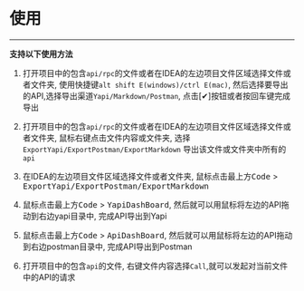 # 使用

----

**支持以下使用方法**

1. 打开项目中的包含`api/rpc`的文件或者在IDEA的左边项目文件区域选择文件或者文件夹,
    使用快捷键`alt shift E(windows)/ctrl E(mac)`,
    然后选择要导出的API,选择导出渠道`Yapi/Markdown/Postman`,
    点击[✔]按钮或者按回车键完成导出
    
2. 打开项目中的包含`api/rpc`的文件或者在IDEA的左边项目文件区域选择文件或者文件夹,
    鼠标右键点击文件内容或文件夹, 选择`ExportYapi/ExportPostman/ExportMarkdown`
    导出该文件或文件夹中所有的`api`

3. 在IDEA的左边项目文件区域选择文件或者文件夹,
    鼠标点击最上方<kbd>Code</kbd> > <kbd>ExportYapi/ExportPostman/ExportMarkdown</kbd>

4. 鼠标点击最上方<kbd>Code</kbd> > <kbd>YapiDashBoard</kbd>,
    然后就可以用鼠标将左边的API拖动到右边yapi目录中, 完成API导出到Yapi

5. 鼠标点击最上方<kbd>Code</kbd> > <kbd>ApiDashBoard</kbd>,
    然后就可以用鼠标将左边的API拖动到右边postman目录中, 完成API导出到Postman

6. 打开项目中的包含`api`的文件,
    右键文件内容选择`Call`,就可以发起对当前文件中的API的请求